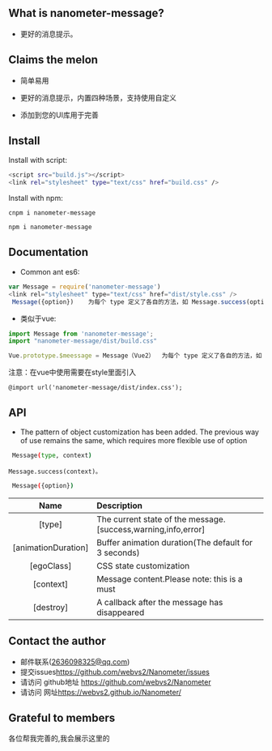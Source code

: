 <h2 align="centre">What is nanometer-message?</h2>

* 更好的消息提示。

<h2 align="left">Claims the melon<MessageBox有哪些功能？ ></h2>

* 简单易用

* 更好的消息提示，内置四种场景，支持使用自定义

* 添加到您的UI库用于完善

<h2 align="left">Install</h2>
Install with script:

```bash
<script src="build.js"></script>
<link rel="stylesheet" type="text/css" href="build.css" />
```

Install with npm:

```
cnpm i nanometer-message
```

```bash
npm i nanometer-message
```

<h2 align="left">Documentation</h2>

* Common ant es6:

```js  
var Message = require('nanometer-message')
<link rel="stylesheet" type="text/css" href="dist/style.css" />
 Message({option})    为每个 type 定义了各自的方法，如 Message.success(options)。
```

* 类似于vue:

```js
import Message from 'nanometer-message';
import "nanometer-message/dist/build.css"

Vue.prototype.$meessage = Message（Vue2）  为每个 type 定义了各自的方法，如 Message.success(options)。
```

注意：在vue中使用需要在style里面引入

```
@import url('nanometer-message/dist/index.css');
```

<h2 align="left">API</h2>

* The pattern of object customization has been added. The previous way of use remains the same, which requires more flexible use of option

```bash
 Message(type, context)
```

```
Message.success(context)。
```

```bash
 Message({option})
```

|Name|Description|
|:--:|:----------|
|[type]|The current state of the message. [success,warning,info,error]|
|[animationDuration]|Buffer animation duration(The default for 3 seconds)|
|[egoClass]|CSS state customization|
|[context]| Message content.Please note: this is a must|
|[destroy]| A callback after the message has disappeared |

<h2 align="left">Contact the author</h2>

* 邮件联系(2636098325@qq.com)
* 提交issues<https://github.com/webvs2/Nanometer/issues>
* 请访问 github地址 <a herf="https://github.com/webvs2/Nanometer"> https://github.com/webvs2/Nanometer</a>
* 请访问 网址<a herf="https://webvs2.github.io/Nanometer/">https://webvs2.github.io/Nanometer/</a>

<h2 align="left">Grateful to members</h2>

 各位帮我完善的,我会展示这里的
